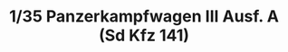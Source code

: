 ---
layout: product
title: "1/35 Panzerkampfwagen III Ausf. A (Sd Kfz 141)"
price: "TBA" 
desc: "Maketa"
img_path: "/assets/img/BRNC35134.webp"
brand: "Bronco"
available: false
special_offer: false
new: false
soon: false
cat: "010000"
subcat: "015800"
subsubcat: "0N/A"
sifra: "BRNC35134"
popular: false
spec: false
---